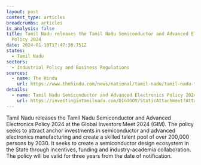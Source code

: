 ```yaml
---
layout: post
content_type: articles
breadcrumbs: articles
is_analysis: false
title: Tamil Nadu releases the Tamil Nadu Semiconductor and Advanced Electronics
  Policy 2024
date: 2024-01-10T17:47:30.751Z
states:
  - Tamil Nadu
sectors:
  - Industrial Policy and Business Regulations
sources:
  - name: The Hindu
    url: https://www.thehindu.com/news/national/tamil-nadu/tamil-nadu-to-tap-into-semiconductor-electronics-sectors-rolls-out-policy-to-attract-investors/article67716171.ece
details:
  - name: Tamil Nadu Semiconductor and Advanced Electronics Policy 2024
    url: https://investingintamilnadu.com/DIGIGOV/StaticAttachment?AttachmentFileName=/pdf/poli_noti/SCP_2024.pdf
---
```

Tamil Nadu releases the Tamil Nadu Semiconductor and Advanced Electronics Policy 2024 at the Global Investors Meet 2024 (GIM). The policy seeks to attract anchor investments in semiconductor and advanced electronics manufacturing and create a skilled talent pool of over 200,000 persons by 2030. It seeks to create a semiconductor design ecosystem in the State through incentives, funding and industry-academia collaboration. The policy will be valid for three years from the date of notification.